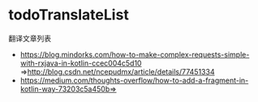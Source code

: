 # todoTranslateList
翻译文章列表
- https://blog.mindorks.com/how-to-make-complex-requests-simple-with-rxjava-in-kotlin-ccec004c5d10 =>http://blog.csdn.net/ncepudmx/article/details/77451334
- https://medium.com/thoughts-overflow/how-to-add-a-fragment-in-kotlin-way-73203c5a450b=>
